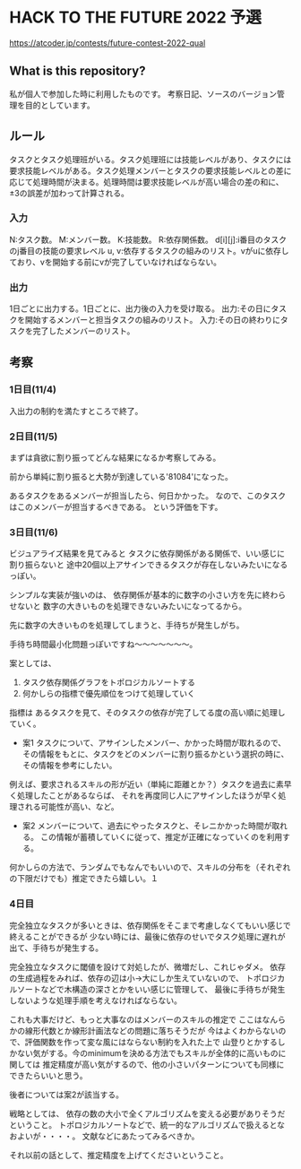 # HACK TO THE FUTURE 2022 予選
https://atcoder.jp/contests/future-contest-2022-qual

## What is this repository?

私が個人で参加した時に利用したものです。
考察日記、ソースのバージョン管理を目的としています。

## ルール

タスクとタスク処理班がいる。タスク処理班には技能レベルがあり、タスクには要求技能レベルがある。タスク処理メンバーとタスクの要求技能レベルとの差に応じて処理時間が決まる。処理時間は要求技能レベルが高い場合の差の和に、±3の誤差が加わって計算される。

### 入力
N:タスク数。
M:メンバー数。
K:技能数。
R:依存関係数。
d[i][j]:i番目のタスクのj番目の技能の要求レベル
u, v:依存するタスクの組みのリスト。vがuに依存しており、vを開始する前にvが完了していなければならない。

### 出力
1日ごとに出力する。1日ごとに、出力後の入力を受け取る。
出力:その日にタスクを開始するメンバーと担当タスクの組みのリスト。
入力:その日の終わりにタスクを完了したメンバーのリスト。


## 考察

### 1日目(11/4)

入出力の制約を満たすところで終了。

### 2日目(11/5)

まずは貪欲に割り振ってどんな結果になるか考察してみる。

前から単純に割り振ると大勢が到達している'81084'になった。

あるタスクをあるメンバーが担当したら、何日かかった。
なので、このタスクはこのメンバーが担当するべきである。
という評価を下す。

### 3日目(11/6)
ビジュアライズ結果を見てみると
タスクに依存関係がある関係で、いい感じに割り振らないと
途中20個以上アサインできるタスクが存在しないみたいになるっぽい。

シンプルな実装が強いのは、
依存関係が基本的に数字の小さい方を先に終わらせないと
数字の大きいものを処理できないみたいになってるから。

先に数字の大きいものを処理してしまうと、手待ちが発生しがち。

手待ち時間最小化問題っぽいですね〜〜〜〜〜〜〜。

案としては、
1. タスク依存関係グラフをトポロジカルソートする
1. 何かしらの指標で優先順位をつけて処理していく

指標は
あるタスクを見て、そのタスクの依存が完了してる度の高い順に処理していく。

- 案1
タスクについて、アサインしたメンバー、かかった時間が取れるので、
その情報をもとに、タスクをどのメンバーに割り振るかという選択の時に、
その情報を参考にしたい。

例えば、要求されるスキルの形が近い（単純に距離とか？）タスクを過去に素早く処理したことがあるならば、
それを再度同じ人にアサインしたほうが早く処理される可能性が高い、など。

- 案2
メンバーについて、過去にやったタスクと、そレニかかった時間が取れる。
この情報が蓄積していくに従って、推定が正確になっていくのを利用する。

何かしらの方法で、ランダムでもなんでもいいので、スキルの分布を（それぞれの下限だけでも）推定できたら嬉しい。１

### 4日目
完全独立なタスクが多いときは、依存関係をそこまで考慮しなくてもいい感じで終えることができるが
少ない時には、最後に依存のせいでタスク処理に遅れが出て、手待ちが発生する。

完全独立なタスクに閾値を設けて対処したが、微増だし、これじゃダメ。
依存の生成過程をみれば、依存の辺は小->大にしか生えていないので、
トポロジカルソートなどで木構造の深さとかをいい感じに管理して、
最後に手待ちが発生しないような処理手順を考えなければならない。

これも大事だけど、もっと大事なのはメンバーのスキルの推定で
ここはなんらかの線形代数とか線形計画法などの問題に落ちそうだが
今はよくわからないので、評価関数を作って変な風にはならない制約を入れた上で
山登りとかするしかない気がする。今のminimumを決める方法でもスキルが全体的に高いものに関しては
推定精度が高い気がするので、他の小さいパターンについても同様にできたらいいと思う。

後者については案2が該当する。

戦略としては、
依存の数の大小で全くアルゴリズムを変える必要がありそうだということ。
トポロジカルソートなどで、統一的なアルゴリズムで扱えるとなおよいが・・・・。
文献などにあたってみるべきか。

それ以前の話として、推定精度を上げてくださいということ。